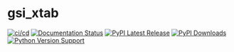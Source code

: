 # gsi_xtab

[![ci/cd](https://github.com/gsienvironmental/gsi_xtab/actions/workflows/ci-cd.yml/badge.svg)](https://github.com/gsienvironmental/gsi_xtab/actions/workflows/ci-cd.yml)
[![Documentation Status](https://readthedocs.org/projects/pg-upsert/badge/?version=latest)](https://pg-upsert.readthedocs.io/en/latest/?badge=latest)
[![PyPI Latest Release](https://img.shields.io/pypi/v/gsi_xtab.svg)](https://pypi.org/project/gsi_xtab/)
[![PyPI Downloads](https://img.shields.io/pypi/dm/gsi_xtab.svg?label=pypi%20downloads)](https://pypi.org/project/gsi_xtab/)
[![Python Version Support](https://img.shields.io/pypi/pyversions/gsi_xtab.svg)](https://pypi.org/project/gsi_xtab/)
